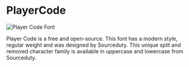 # PlayerCode

![Player Code Font](https://github.com/sourceduty/PlayerCode/assets/123030236/67890062-dda7-4f63-ba2b-acafda0f5e92)

Player Code is a free and open-source. This font has a modern style, regular weight and was designed by Sourceduty. This unique split and removed character family is available in uppercase and lowercase from Sourceduty.
